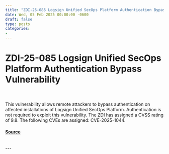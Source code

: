 ```yaml
---
title: "ZDI-25-085 Logsign Unified SecOps Platform Authentication Bypass Vulnerability"
date: Wed, 05 Feb 2025 00:00:00 -0600
draft: false
type: posts
categories: 
- 
---
```

# ZDI-25-085 Logsign Unified SecOps Platform Authentication Bypass Vulnerability

<br/>

<br/>
This vulnerability allows remote attackers to bypass authentication on affected installations of Logsign Unified SecOps Platform. Authentication is not required to exploit this vulnerability. The ZDI has assigned a CVSS rating of 9.8. The following CVEs are assigned: CVE-2025-1044.

#### [Source](http://www.zerodayinitiative.com/advisories/ZDI-25-085/)

<br/>
---
